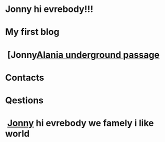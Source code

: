 # Jonny hi evrebody!!!
# My first blog
# <img> [Jonny[Alania underground passage](https://user-images.githubusercontent.com/124875023/232207067-ab189617-975e-4298-9d02-bf0abf1d821c.jpg)
 
 

 
# Contacts
# Qestions
# <img> [Jonny](https://user-images.githubusercontent.com/124875023/232198664-71009db4-edc4-4ca8-9146-30656d85f1be.jpg) hi evrebody we famely i like world 
 
